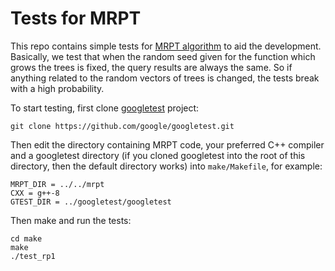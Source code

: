 # Tests for MRPT

This repo contains simple tests for [MRPT algorithm](https://github.com/teemupitkanen/mrpt) to aid the development. Basically, we test that when the random seed given for the function which grows the trees is fixed, the query results are always the same. So if anything related to the random vectors of trees is changed, the tests break with a high probability.

To start testing, first clone [googletest](https://github.com/google/googletest.git) project:
```
git clone https://github.com/google/googletest.git
```
Then edit the directory containing MRPT code, your preferred C++ compiler and a googletest directory (if you cloned googletest into the root of this directory, then the default directory works) into `make/Makefile`, for example:
```
MRPT_DIR = ../../mrpt
CXX = g++-8
GTEST_DIR = ../googletest/googletest
```

Then make and run the tests:
```
cd make
make
./test_rp1
```
